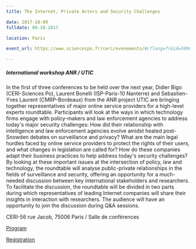 ```yaml
---
title: The Internet, Private Actors and Security Challenges

date: 2017-10-09
fulldate: 09.10.2017

location: Paris

event_url: https://www.sciencespo.fr/ceri/evenements/#/?lang=fr&id=5990

---
```


##### International workshop ANR / UTIC

 
In the first of three conferences to be held over the next year, Didier Bigo (CERI-Sciences Po), Laurent Bonelli (ISP-Paris-10 Nanterre) and Sebastien-Yves Laurent (CMRP-Bordeaux) from the ANR project UTIC are bringing together representatives of major online service providers for a high-level experts roundtable.
Participants will look at the ways in which technology firms engage with policy-makers and law enforcement agencies to address today's major security challenges: How did their relationship with intelligence and law enforcement agencies evolve amidst heated post-Snowden debates on surveillance and privacy? What are the main legal hurdles faced by online service providers to protect the rights of their users, and what changes in legislation are called for? How do these companies adapt their business practices to help address today's security challenges? 
By looking at these important issues at the intersection of policy, law and technology, the roundtable will analyse public-private relationships in the fields of surveillance and security, offering an opportunity for a much-needed discussion between key international stakeholders and researchers. 
To facilitate the discussion, the roundtable will be divided in two parts during which representatives of leading Internet companies will share their insights in interaction with researchers. The audience will have an opportunity to join the discussion during Q&A sessions.


CERI-56 rue Jacob, 75006 Paris / Salle de conférences


[Program](https://www.sciencespo.fr/ceri/evenements/#/?lang=fr&id=5990)

[Registration](https://www.sciencespo.fr/ceri/evenements/inscription/inscription.php?id=6130&codeExterne=Dch2pp)